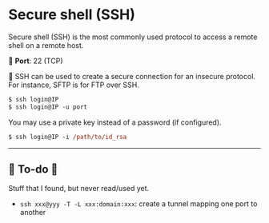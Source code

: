 # Secure shell (SSH)

<div class="row row-cols-md-2"><div>

Secure shell (SSH) is the most commonly used protocol to access a remote shell on a remote host.

🐊️ **Port**: 22 (TCP)

🥊 SSH can be used to create a secure connection for an insecure protocol. For instance, SFTP is for FTP over SSH.
</div><div>

```ps
$ ssh login@IP
$ ssh login@IP -u port
```

You may use a private key instead of a password (if configured).

```ps
$ ssh login@IP -i /path/to/id_rsa
```
</div></div>

<hr class="sep-both">

## 👻 To-do 👻

Stuff that I found, but never read/used yet.

<div class="row row-cols-md-2"><div>

* `ssh xxx@yyy -T -L xxx:domain:xxx`: create a tunnel mapping one port to another
</div><div>


</div></div>